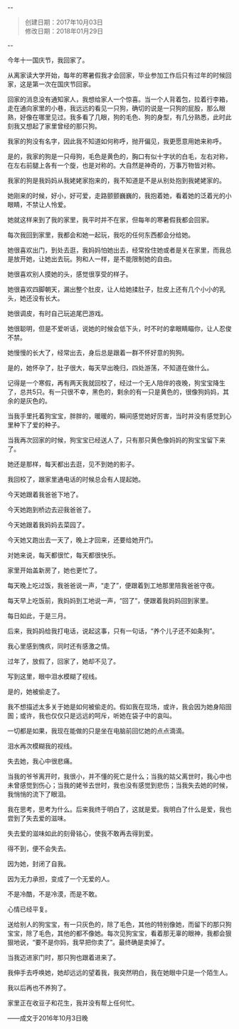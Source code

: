 --
> 创建日期：2017年10月03日  
> 修改日期：2018年01月29日  

--

今年十一国庆节，我回家了。

从离家读大学开始，每年的寒暑假我才会回家，毕业参加工作后只有过年的时候回家，这是第一次在国庆节回家。

回家的消息没有通知家人，我想给家人一个惊喜。当一个人背着包，拉着行李箱，走在通向家里的小巷，我远远的看见一只狗，确切的说是一只狗的屁股，那么眼熟，好像在哪里见过。我多看了几眼，狗的毛色、狗的身型，有几分熟悉，此时此刻我又想起了家里曾经的那只狗。

我家的狗没有名字，因此我不知道如何称呼，抛开偏见，我更愿意用她来称呼。

是的，我家的狗是一只母狗，毛色是黄色的，胸口有似十字状的白毛，左右对称，在左右前腿上各有一个旋，也是对称的。大自然是神奇的，万事万物皆对称。

我家的狗是我妈妈从我姥姥家抱来的，我不知道是不是从别处抱到我姥姥家的。

她刚来的时候，好小，好可爱，走路颤颤巍巍的，我抱着她，看着她的泛着光的小眼睛，不禁让人怜爱。

她就这样来到了我的家里，我平时并不在家，但每年的寒暑假我都会回家。

每次我回到家里，我都会和她一起玩，我吃的任何东西都会分给她。

她很喜欢出门，到处去逛，我妈妈怕她出去，经常拴住她或者是关在家里，而我总是放开她，让她出去玩。狗和人一样，是不能限制她的自由。

她很喜欢别人摸她的头，感觉很享受的样子。

她很喜欢四脚朝天，漏出整个肚皮，让人给她揉肚子，肚皮上还有几个小小的乳头，她还没有长大。

她很调皮，有时自己玩追尾巴游戏。

她很聪明，但是不爱听话，说她的时候会低下头，时不时的拿眼睛瞄你，让人忍俊不禁。

她慢慢的长大了，经常出去，身后总是跟着一群不怀好意的狗狗。

是的，她怀孕了，肚子很大，每天早出晚归，四处游荡，不知道在做什么。

记得是一个寒假，再有两天我就回校了，经过一个无人陪伴的夜晚，狗宝宝降生了，总共5只。有一只很不幸，黑色的，剩余的有一只是黄色的，很像狗妈妈，其余的是灰色的。

当我手里托着狗宝宝，胖胖的，暖暖的，瞬间感觉她好厉害，当时并没有感觉到心里种下了爱的种子。

当我再次回家的时候，狗宝宝已经送人了，只有那只黄色像妈妈的狗宝宝留下来了。

她还是那样，每天都出去逛，见不到她的影子。

我回校了，跟家里通电话的时候总会有人提起她。

今天她跟着我爸爸下地了。

今天她跑到桥边去迎我爸爸了。

今天她跟着我妈妈去菜园了。

今天她又跑出去一天了，晚上才回来，还要给她开门。

对她来说，每天都很忙，每天都很快乐。

家里开始盖新房了，她也更忙了。

每天晚上吃过饭，我爸爸说一声，“走了”，便跟着到工地那里陪我爸爸守夜。

每天早上吃饭前，我妈妈到工地说一声，“回了”，便跟着我妈妈回到家里。

每日如此，于是三月。

后来，我妈妈给我打电话，说起这事，只有一句话，“养个儿子还不如条狗”。

我心里感到愧疚，同时还有感激之情。

过年了，放假了，回家了，她却不见了。

写到这里，眼中泪水模糊了视线。

是的，她被偷走了。

我不想描述太多关于她是如何被偷走的。假如我在现场，或许，我会因为她身陷囹圄；或许，我也仅仅只是远远的呵斥，听她在袋子中的哀叫。

一切都是如果，我现在能做的只是坐在电脑前回忆她的点点滴滴。

泪水再次模糊我的视线。

失去她，我心中很悲痛。

当我的爷爷离开时，我很小，并不懂的死亡是什么；当我的姑父离世时，我心中也未曾感觉到伤心；当我的姥爷去世时，我也没有感觉到悲伤；当我失去她的时候，我悄悄的流下了眼泪。

我在思考，思考为什么。后来我终于明白了，这就是爱。我明白了什么是爱，我也尝到了失去爱的滋味。

失去爱的滋味如此的刻骨铭心，使我不敢再去得到爱。

得不到，便不会失去。

因为她，封闭了自我。

因为无力承担，变成了一个无爱的人。

不是冷酷，不是冷漠，而是不敢。

心情已经平复。

送给别人的狗宝宝，有一只灰色的，除了毛色，其他的特别像她，而留下的那只狗宝宝，除了毛色，其他的都不像她。每次见狗宝宝，看着那无辜的眼神，我都会狠狠地说，“要不是你妈，我早把你卖了”。最终确是卖掉了。

当我迈进家门时，那只狗也跟着进来了。

我伸手去呼唤她，她却远远的望着我，我突然明白，我在她眼中只是一个陌生人。

我以后再也不养狗了。

家里正在收豆子和花生，我并没有帮上任何忙。

——成文于2016年10月3日晚